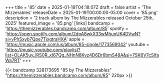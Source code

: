 +++
title = '85'
date = 2025-01-19T04:18:07Z
draft = false
artist = 'The Mizzerables'
releaseDate = 2025-01-19T00:00:00-05:00
cover = '85.png'
description = '2 track album by The Mizzerables released October 25th, 2025'
featured_image = '85.png'
[links]
    bandcamp = 'https://themizzerables.bandcamp.com/album/85'
    spotify = 'https://open.spotify.com/album/2dpA8wkX33wMhunUK4DVwN?si=vPhSxyb7Qpe7TjxgtraHXA'
    apple = 'https://music.apple.com/us/album/85-single/1773569042'
    youtube = 'https://music.youtube.com/playlist?list=OLAK5uy_lRS0R_xI67Qg_NHnN8Kvz4D6Dr6bmS48A&si=7SK6V7cSlfaWa7RT'
+++

{{< bandcamp 328173695 "85 by The Mizzerables" "<https://themizzerables.bandcamp.com/album/85>" 220px >}}
